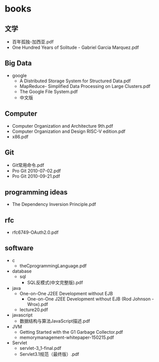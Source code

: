 # books

## 文学

- 百年孤独-加西亚.pdf
- One Hundred Years of Solitude - Gabriel Garcia Marquez.pdf

## Big Data

- google
    - A Distributed Storage System for Structured Data.pdf
    - MapReduce- Simplified Data Processing on Large Clusters.pdf
    - The Google File System.pdf
    - 中文版

## Computer

- Computer Organization and Architecture 9th.pdf
- Computer Organization and Design RISC-V edition.pdf
- x86.pdf

## Git

- Git常用命令.pdf
- Pro Git 2010-07-02.pdf
- Pro Git 2010-09-21.pdf

## programming ideas

- The Dependency Inversion Principle.pdf

## rfc

- rfc6749-OAuth2.0.pdf

## software

- c
    - theCprogrammingLanguage.pdf
- database
    - sql
        - SQL反模式(中文完整版).pdf
- java
    - One-on-One J2EE Development without EJB
        - One-on-One J2EE Development without EJB (Rod Johnson - Wrox).pdf
    - lecture20.pdf
- javascript
    - 数据结构与算法JavaScript描述.pdf
- JVM
    - Getting Started with the G1 Garbage Collector.pdf
    - memorymanagement-whitepaper-150215.pdf
- Servlet
    - servlet-3_1-final.pdf
    - Servlet3.1规范（最终版）.pdf